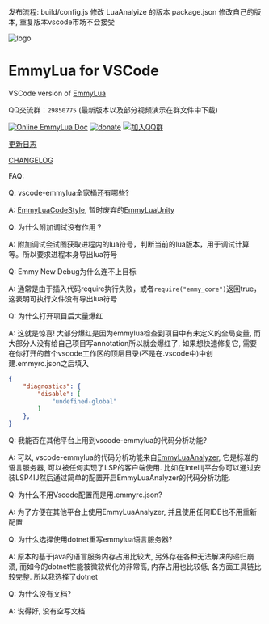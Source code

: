 发布流程:
build/config.js 修改 LuaAnalyize 的版本
package.json 修改自己的版本, 重复版本vscode市场不会接受


![logo](/res/logo.png)
# EmmyLua for VSCode

VSCode version of [EmmyLua](https://github.com/EmmyLua/IntelliJ-EmmyLua)


QQ交流群：`29850775` (最新版本以及部分视频演示在群文件中下载)

[![Online EmmyLua Doc](https://img.shields.io/badge/emmy-doc-46BC99.svg?style=flat-square)](https://emmylua.github.io)
[![donate](https://img.shields.io/badge/donate-emmy-FF69B4.svg?style=flat-square)](https://emmylua.github.io/donate.html)
[![加入QQ群](https://img.shields.io/badge/chat-QQ群-46BC99.svg?style=flat-square)](//shang.qq.com/wpa/qunwpa?idkey=f1acce081c45fbb5670ed5f880f7578df7a8b84caa5d2acec230ac957f0c1716)

[更新日志](CHANGELOG.md)

[CHANGELOG](CHANGELOG_EN.md)

FAQ:

Q: vscode-emmylua全家桶还有哪些?

A: [EmmyLuaCodeStyle](https://marketplace.visualstudio.com/items?itemName=CppCXY.emmylua-codestyle), 暂时废弃的[EmmyLuaUnity](https://marketplace.visualstudio.com/items?itemName=CppCXY.emmylua-unity)

Q: 为什么附加调试没有作用？

A: 附加调试会试图获取进程内的lua符号，判断当前的lua版本，用于调试计算等。所以要求进程本身导出lua符号

Q: Emmy New Debug为什么连不上目标

A: 通常是由于插入代码require执行失败，或者`require("emmy_core")`返回true，这表明可执行文件没有导出lua符号

Q: 为什么打开项目后大量爆红

A: 这就是惊喜! 大部分爆红是因为emmylua检查到项目中有未定义的全局变量, 而大部分人没有给自己项目写annotation所以就会爆红了, 如果想快速修复它, 需要在你打开的首个vscode工作区的顶层目录(不是在.vscode中)中创建.emmyrc.json之后填入
```json
{
    "diagnostics": {
        "disable": [
            "undefined-global"
        ]
    },
}
```

Q: 我能否在其他平台上用到vscode-emmylua的代码分析功能?

A: 可以, vscode-emmylua的代码分析功能来自[EmmyLuaAnalyzer](https://github.com/CppCXY/EmmyLuaAnalyzer), 它是标准的语言服务器, 可以被任何实现了LSP的客户端使用. 比如在Intellij平台你可以通过安装LSP4IJ然后通过简单的配置开启EmmyLuaAnalyzer的代码分析功能.

Q: 为什么不用Vscode配置而是用.emmyrc.json?

A: 为了方便在其他平台上使用EmmyLuaAnalyzer, 并且使用任何IDE也不用重新配置

Q: 为什么选择使用dotnet重写emmylua语言服务器?

A: 原本的基于java的语言服务内存占用比较大, 另外存在各种无法解决的递归崩溃, 而如今的dotnet性能被微软优化的非常高, 内存占用也比较低, 各方面工具链比较完整. 所以我选择了dotnet

Q: 为什么没有文档?

A: 说得好, 没有空写文档.
